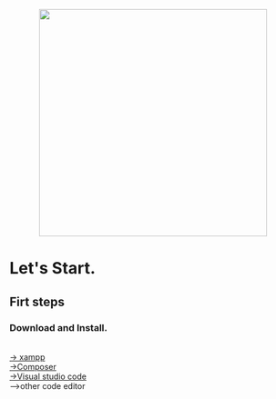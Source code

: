 <p align="center"><a href="https://laravel.com" target="_blank"><img src="https://raw.githubusercontent.com/laravel/art/master/logo-lockup/5%20SVG/2%20CMYK/1%20Full%20Color/laravel-logolockup-cmyk-red.svg" width="400"></a></p>

<h1> Let's Start. </h1>

<h2>Firt steps</h2>

<p>
<h3>Download and Install.</h3><br>
<a href="https://www.apachefriends.org/download.html">-> xampp </a><br>
<a href="https://getcomposer.org/download/">->Composer</a><br>
<a href="https://code.visualstudio.com/">->Visual studio code</a> <br>
<a style="color=green;">-->other code editor</a>

</p>